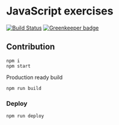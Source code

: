 # JavaScript exercises
[![Build Status](https://travis-ci.org/pure-js/js-exercises.svg?branch=master)](https://travis-ci.org/pure-js/js-exercises)
[![Greenkeeper badge](https://badges.greenkeeper.io/pure-js/js-exercises.svg)](https://greenkeeper.io/)

## Contribution

```
npm i
npm start
```
Production ready build
```
npm run build
```

### Deploy
```
npm run deploy
```
